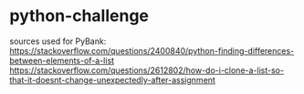 # python-challenge
sources used for PyBank: https://stackoverflow.com/questions/2400840/python-finding-differences-between-elements-of-a-list 
https://stackoverflow.com/questions/2612802/how-do-i-clone-a-list-so-that-it-doesnt-change-unexpectedly-after-assignment